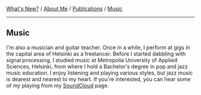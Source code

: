 [What's New?](./index.md) / [About Me](./about.md) / [Publications](./publications.md) / [Music](./music.md)

---

## Music

I'm also a musician and guitar teacher. Once in a while, I perform at gigs in the capital area of Helsinki as a freelancer. Before I started dabbling with signal processing, I studied music at Metropolia University of Applied Sciences, Helsinki, from where I hold a Bachelor's degree in pop and jazz music education.  I enjoy listening and playing various styles, but jazz music is dearest and nearest to my heart. If you're interested, you can hear some of my playing from my [SoundCloud](https://soundcloud.com/elias-raninen) page.
